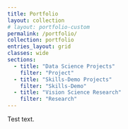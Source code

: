 ```yaml
---
title: Portfolio
layout: collection
# layout: portfolio-custom
permalink: /portfolio/
collection: portfolio
entries_layout: grid
classes: wide
sections:
  - title: "Data Science Projects"
    filter: "Project"
  - title: "Skills-Demo Projects"
    filter: "Skills-Demo"
  - title: "Vision Science Research"
    filter: "Research"
---
```


Test text. 